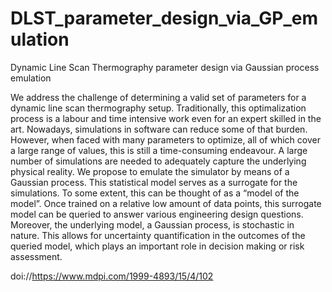 # DLST_parameter_design_via_GP_emulation
Dynamic Line Scan Thermography parameter design via Gaussian process emulation

We address the challenge of determining a valid set of parameters for a dynamic line scan thermography setup.
Traditionally, this optimalization process is a labour and time intensive work even for an expert skilled in the art.
Nowadays, simulations in software can reduce some of that burden.
However, when faced with many parameters to optimize, all of which cover a large range of values, this is still a time-consuming endeavour.
A large number of simulations are needed to adequately capture the underlying physical reality.
We propose to emulate the simulator by means of a Gaussian process. This statistical model serves as a surrogate for the simulations.
To some extent, this can be thought of as a “model of the model”.
Once trained on a relative low amount of data points, this surrogate model can be queried to answer various engineering design questions.
Moreover, the underlying model, a Gaussian process, is stochastic in nature.
This allows for uncertainty quantification in the outcomes of the queried model, which plays an important role in decision making or risk assessment.

doi://https://www.mdpi.com/1999-4893/15/4/102

